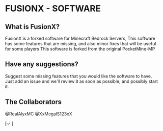 # FUSIONX - SOFTWARE


## What is FusionX?

FusionX is a forked software for Minecraft Bedrock Servers, This software has some features that are missing, and also minor fixes that will be useful for some players
This software is forked from the original PocketMine-MP

## Have any suggestions?

Suggest some missing features that you would like the software to have. Just add an issue and we'll review it as soon as possible, and possibly start it.

## The Collaborators

@RealAlyxMC
@XxMegaIS123xX

[✓ ]
